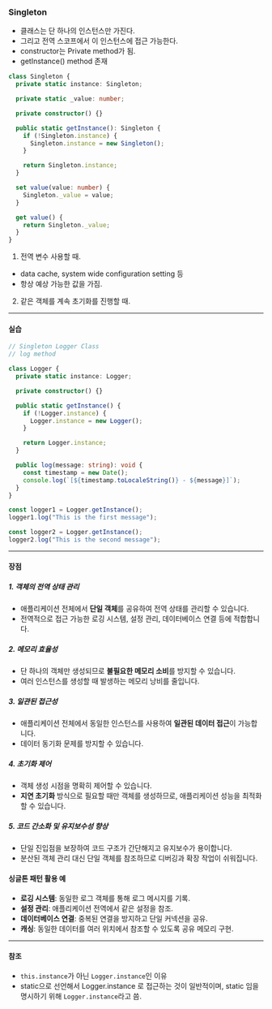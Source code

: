 ### Singleton

- 클래스는 단 하나의 인스턴스만 가진다.
- 그리고 전역 스코프에서 이 인스턴스에 접근 가능한다.
- constructor는 Private method가 됨.
- getInstance() method 존재

```ts
class Singleton {
  private static instance: Singleton;

  private static _value: number;

  private constructor() {}

  public static getInstance(): Singleton {
    if (!Singleton.instance) {
      Singleton.instance = new Singleton();
    }

    return Singleton.instance;
  }

  set value(value: number) {
    Singleton._value = value;
  }

  get value() {
    return Singleton._value;
  }
}
```

1. 전역 변수 사용할 때.

- data cache, system wide configuration setting 등
- 항상 예상 가능한 값을 가짐.

2. 같은 객체를 계속 초기화를 진행할 때.

---

#### 실습

```ts
// Singleton Logger Class
// log method

class Logger {
  private static instance: Logger;

  private constructor() {}

  public static getInstance() {
    if (!Logger.instance) {
      Logger.instance = new Logger();
    }

    return Logger.instance;
  }

  public log(message: string): void {
    const timestamp = new Date();
    console.log(`[${timestamp.toLocaleString()} - ${message}]`);
  }
}

const logger1 = Logger.getInstance();
logger1.log("This is the first message");

const logger2 = Logger.getInstance();
logger2.log("This is the second message");
```

---

#### 장점

##### 1. 객체의 전역 상태 관리

- 애플리케이션 전체에서 **단일 객체**를 공유하여 전역 상태를 관리할 수 있습니다.
- 전역적으로 접근 가능한 로깅 시스템, 설정 관리, 데이터베이스 연결 등에 적합합니다.

##### 2. 메모리 효율성

- 단 하나의 객체만 생성되므로 **불필요한 메모리 소비**를 방지할 수 있습니다.
- 여러 인스턴스를 생성할 때 발생하는 메모리 낭비를 줄입니다.

##### 3. 일관된 접근성

- 애플리케이션 전체에서 동일한 인스턴스를 사용하여 **일관된 데이터 접근**이 가능합니다.
- 데이터 동기화 문제를 방지할 수 있습니다.

##### 4. 초기화 제어

- 객체 생성 시점을 명확히 제어할 수 있습니다.
- **지연 초기화** 방식으로 필요할 때만 객체를 생성하므로, 애플리케이션 성능을 최적화할 수 있습니다.

##### 5. 코드 간소화 및 유지보수성 향상

- 단일 진입점을 보장하여 코드 구조가 간단해지고 유지보수가 용이합니다.
- 분산된 객체 관리 대신 단일 객체를 참조하므로 디버깅과 확장 작업이 쉬워집니다.

#### 싱글톤 패턴 활용 예

- **로깅 시스템**: 동일한 로그 객체를 통해 로그 메시지를 기록.
- **설정 관리**: 애플리케이션 전역에서 같은 설정을 참조.
- **데이터베이스 연결**: 중복된 연결을 방지하고 단일 커넥션을 공유.
- **캐싱**: 동일한 데이터를 여러 위치에서 참조할 수 있도록 공유 메모리 구현.

---

#### 참조

- `this.instance`가 아닌 `Logger.instance`인 이유
- static으로 선언해서 Logger.instance 로 접근하는 것이 일반적이며, static 임을 명시하기 위해 `Logger.instance`라고 씀.
